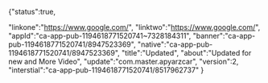 {"status":true,

"linkone":"https://www.google.com/",
"linktwo":"https://www.google.com/",
"appId":"ca-app-pub-1194618771520741~7328184311",
"banner":"ca-app-pub-1194618771520741/8947523369",
"native":"ca-app-pub-1194618771520741/8947523369",
"title":"Updated",
"about":"Updated for new and More Video",
"update":"com.master.apyarzcar",
"version":2,
"interstial":"ca-app-pub-1194618771520741/8517962737"
}
